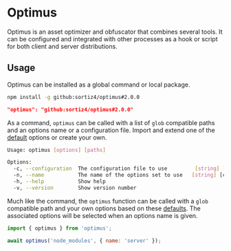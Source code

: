 # Optimus
Optimus is an asset optimizer and obfuscator that combines several tools. It
can be configured and integrated with other processes as a hook or script for
both client and server distributions.

## Usage
Optimus can be installed as a global command or local package.

```sh
npm install -g github:sortiz4/optimus#2.0.0
```

```json
"optimus": "github:sortiz4/optimus#2.0.0"
```

As a command, `optimus` can be called with a list of `glob` compatible paths
and an options name or a configuration file. Import and extend one of the
[default][1] options or create your own.

```sh
Usage: optimus [options] [paths]

Options:
  -c, --configuration  The configuration file to use         [string] [default: ".optimusrc.json"]
  -n, --name           The name of the options set to use   [string] [choices: "mobile", "server"]
  -h, --help           Show help                                                         [boolean]
  -v, --version        Show version number                                               [boolean]
```

Much like the command, the `optimus` function can be called with a `glob`
compatible path and your own options based on these [defaults][1]. The
associated options will be selected when an options name is given.

```js
import { optimus } from 'optimus';

await optimus('node_modules', { name: 'server' });
```

[1]: https://github.com/sortiz4/optimus/blob/master/src/core.js#L6
